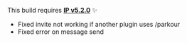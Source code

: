This build requires **[IP v5.2.0](https://github.com/Efnilite/Walk-in-the-Park/releases/tag/v5.2.0)** ✨

- Fixed invite not working if another plugin uses /parkour
- Fixed error on message send